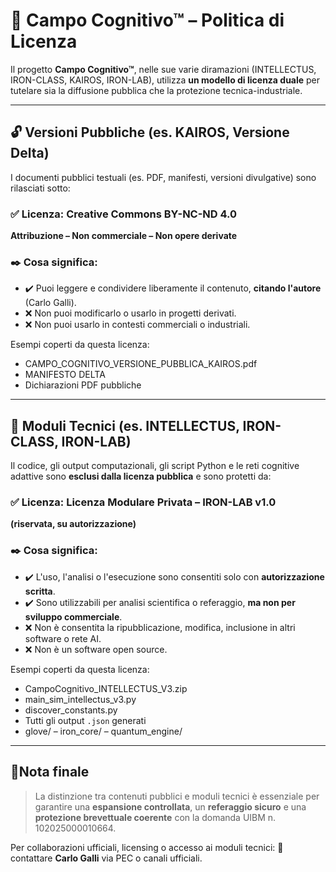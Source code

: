 
# 📜 Campo Cognitivo™ – Politica di Licenza

Il progetto **Campo Cognitivo™**, nelle sue varie diramazioni (INTELLECTUS, IRON-CLASS, KAIROS, IRON-LAB), utilizza **un modello di licenza duale** per tutelare sia la diffusione pubblica che la protezione tecnica-industriale.

---

## 🔓 Versioni Pubbliche (es. KAIROS, Versione Delta)

I documenti pubblici testuali (es. PDF, manifesti, versioni divulgative) sono rilasciati sotto:

### ✅ Licenza: **Creative Commons BY-NC-ND 4.0**
**Attribuzione – Non commerciale – Non opere derivate**

### ✒️ Cosa significa:
- ✔️ Puoi leggere e condividere liberamente il contenuto, **citando l'autore** (Carlo Galli).
- ❌ Non puoi modificarlo o usarlo in progetti derivati.
- ❌ Non puoi usarlo in contesti commerciali o industriali.

Esempi coperti da questa licenza:
- CAMPO_COGNITIVO_VERSIONE_PUBBLICA_KAIROS.pdf
- MANIFESTO DELTA
- Dichiarazioni PDF pubbliche

---

## 🔐 Moduli Tecnici (es. INTELLECTUS, IRON-CLASS, IRON-LAB)

Il codice, gli output computazionali, gli script Python e le reti cognitive adattive sono **esclusi dalla licenza pubblica** e sono protetti da:

### ✅ Licenza: **Licenza Modulare Privata – IRON-LAB v1.0**
**(riservata, su autorizzazione)**

### ✒️ Cosa significa:
- ✔️ L'uso, l'analisi o l'esecuzione sono consentiti solo con **autorizzazione scritta**.
- ✔️ Sono utilizzabili per analisi scientifica o referaggio, **ma non per sviluppo commerciale**.
- ❌ Non è consentita la ripubblicazione, modifica, inclusione in altri software o rete AI.
- ❌ Non è un software open source.

Esempi coperti da questa licenza:
- CampoCognitivo_INTELLECTUS_V3.zip
- main_sim_intellectus_v3.py
- discover_constants.py
- Tutti gli output `.json` generati
- glove/ – iron_core/ – quantum_engine/

---

## 📍Nota finale

> La distinzione tra contenuti pubblici e moduli tecnici è essenziale per garantire una **espansione controllata**, un **referaggio sicuro** e una **protezione brevettuale coerente** con la domanda UIBM n. 102025000010664.

Per collaborazioni ufficiali, licensing o accesso ai moduli tecnici:
📧 contattare **Carlo Galli** via PEC o canali ufficiali.


